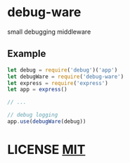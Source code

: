 # debug-ware
small debugging middleware

## Example

``` js
let debug = require('debug')('app')
let debugWare = require('debug-ware')
let express = require('express')
let app = express()

// ...

// debug logging
app.use(debugWare(debug))
```

# LICENSE [MIT](LICENSE)
